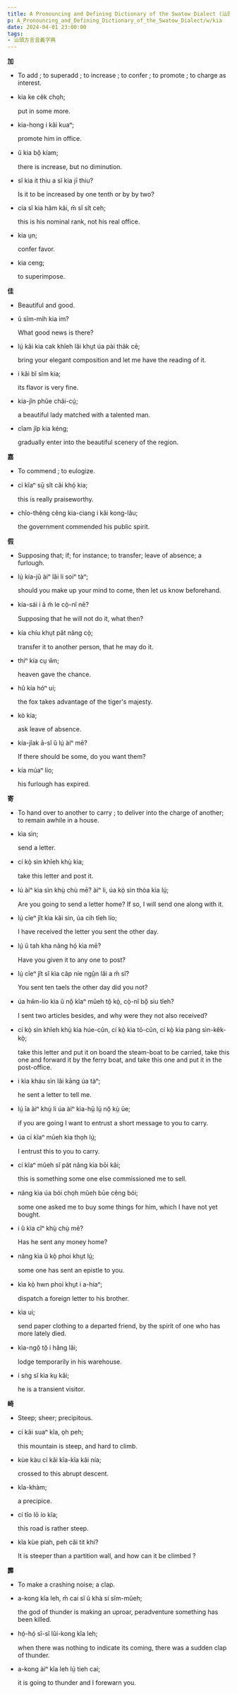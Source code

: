 ```yaml
---
title: A Pronouncing and Defining Dictionary of the Swatow Dialect (汕頭方言音義字典) / kia
p: A_Pronouncing_and_Defining_Dictionary_of_the_Swatow_Dialect/w/kia
date: 2024-04-01 23:00:00
tags: 
- 汕頭方言音義字典
---
```



**加**
- To add ; to superadd ; to increase ; to confer ; to promote ; to charge as interest.

- kia ke cêk cho̤h;

  put in some more.

- kia-hong i kâi kuaⁿ;

  promote him in office.

- ŭ kia bô̤ kíam;

  there is increase, but no diminution.

- sĭ kia it thiu a sĭ kia jī thiu?

  Is it to be increased by one tenth or by by two?

- cía sĭ kia hâm kâi, m̄ sĭ sît ceh;

  this is his nominal rank, not his real office.

- kia ṳn;

  confer favor.

- kia ceng;

  to superimpose.

**佳**
- Beautiful and good.

- ŭ sĭm-mih kia im?

  What good news is there?

- lṳ́ kâi kia cak khîeh lâi khṳt úa pài thâk cē;

  bring your elegant composition and let me have the reading of it.

- i kâi bĭ sĭm kia;

  its flavor is very fine.

- kia-jîn phûe châi-cṳ́;

  a beautiful lady matched with a talented man.

- cĭam jîp kia kéng;

  gradually enter into the beautiful scenery of the region.

**嘉**
- To commend ; to eulogize.

- cí kĭaⁿ sṳ̄ sît căi khó̤ kia;

  this is really praiseworthy.

- chîo-thêng cêng kia-cìang i kâi kong-lâu;

  the government commended his public spirit.

**假**
- Supposing that; if; for instance; to transfer; leave of absence; a furlough.

- lṳ́ kía-jû àiⁿ lâi li soiⁿ tàⁿ;

  should you make up your mind to come, then let us know beforehand.

- kía-sái i ā m̆ le cò̤-nî nē?

  Supposing that he will not do it, what then?

- kía chíu khṳt pât nâng cò̤;

  transfer it to another person, that he may do it.

- thiⁿ kía cṳ ŵn;

  heaven gave the chance.

- hû kía hóⁿ ui;

  the fox takes advantage of the tiger's majesty.

- kò kía;

  ask leave of absence.

- kía-jîak ā-sĭ ŭ lṳ́ àiⁿ mē?

  If there should be some, do you want them?

- kía múaⁿ lío;

  his furlough has expired. 

**寄**
- To hand over to another to carry ; to deliver into the charge of another; to remain awhile in a house.

- kìa sìn;

  send a letter.

- cí kò̤ sìn khîeh khṳ̀ kìa;

  take this letter and post it.

- lú àiⁿ kìa sìn khṳ̀ chù mē? àiⁿ li, úa kò̤ sìn thòa kìa lṳ́;

  Are you going to send a letter home? If so, I will send one along with it.

- lṳ́ cīeⁿ jît kìa kâi sìn, úa cih tîeh lío;

  I have received the letter you sent the other day.

- lṳ́ ŭ tah kha nâng hó̤ kìa mē?

  Have you given it to any one to post?

- lṳ́ cīeⁿ jît sĭ kìa câp níe ngṳ̂n lâi a m̄ sĭ?

  You sent ten taels the other day did you not?

- úa hŵn-lío kìa ŭ nŏ̤ kĭaⁿ mûeh tŏ̤ kò̤, cò̤-nî bô̤ siu tîeh?

  I sent two articles besides, and why were they not also received?

- cí kò̤ sìn khîeh khṳ̀ kìa húe-cûn, cí kò̤ kìa tō-cûn, cí kò̤ kìa pàng sìn-kêk-kò̤;

  take this letter and put it on board the  steam-boat to be carried, take this one and forward it by the ferry  boat, and take this one and put it in the post-office.

- i kìa kháu sìn lâi kāng úa tàⁿ;

  he sent a letter to tell me.

- lṳ́ īa àiⁿ khṳ̀ li úa àiⁿ kìa-hṳ̄ lṳ́ nŏ̤ kṳ̀ ūe;

  if you are going I want to entrust a short message to you to carry.

- úa cí kĭaⁿ mûeh kìa tho̤h lṳ́;

  I entrust this to you to carry.

- cí kĭaⁿ mûeh sĭ pât nâng kìa bōi kâi;

  this is something some one else commissioned me to sell.

- nâng kìa úa bói cho̤h mûeh būe cêng bói;

  some one asked me to buy some things for him, which I have not yet bought.

- i ŭ kìa cîⁿ khṳ̀ chṳ̀ mē?

  Has he sent any money home?

- nâng kìa ŭ kò̤ phoi khṳt lṳ́;

  some one has sent an epistle to you.

- kìa kò̤ hwn phoi khṳt i a-hiaⁿ;

  dispatch a foreign letter to his brother.

- kìa ui;

  send paper clothing to a departed friend, by the spirit of one who has more lately died.

- kìa-ngŏ̤ tŏ̤ i hâng lăi;

  lodge temporarily in his warehouse.

- i sǹg sĭ kìa kṳ kâi;

  he is a transient visitor.

**崎**
- Steep; sheer; precipitous.

- cí kâi suaⁿ kĭa, o̤h peh;

  this mountain is steep, and hard to climb.

- kùe kàu cí kâi kĭa-kĭa kâi nía;

  crossed to this abrupt descent.

- kĭa-khàm;

  a precipice.

- cí tîo lō ío kĭa;

  this road is rather steep.

- kĭa kùe piah, peh căi tit khí?

  It is steeper than a partition wall, and how can it be climbed ?



**霹**
- To make a crashing noise; a clap.

- a-kong kĭa leh, m̄ cai sĭ ŭ khà sí sĭm-mûeh;

  the god of thunder is making an uproar, peradventure something has been killed.

- hó̤-hó̤ sĭ-sĭ lûi-kong kĭa leh;

  when there was nothing to indicate its coming, there was a sudden clap of thunder.

- a-kong àiⁿ kĭa leh lṳ́ tieh cai;

  it is going to thunder and I forewarn you.